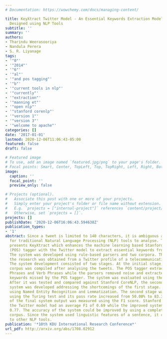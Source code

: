 ```yaml
---
# Documentation: https://wowchemy.com/docs/managing-content/

title: KeyXtract Twitter Model - An Essential Keywords Extraction Model for Twitter
  Designed using NLP Tools
subtitle: ''
summary: ''
authors:
- Tharindu Weerasooriya
- Nandula Perera
- S. R. Liyanage
tags:
- '"0"'
- '"2014"'
- '"6"'
- '"al"'
- '"and pos tagging"'
- '"b"'
- '"current tools in nlp"'
- '"currently"'
- '"extraction"'
- '"manning et"'
- '"open nlp"'
- '"stanford corenlp"'
- '"version 1"'
- '"version 3"'
- '"welcome to apache"'
categories: []
date: '2017-01-01'
lastmod: 2020-12-06T11:06:43-05:00
featured: false
draft: false

# Featured image
# To use, add an image named `featured.jpg/png` to your page's folder.
# Focal points: Smart, Center, TopLeft, Top, TopRight, Left, Right, BottomLeft, Bottom, BottomRight.
image:
  caption: ''
  focal_point: ''
  preview_only: false

# Projects (optional).
#   Associate this post with one or more of your projects.
#   Simply enter your project's folder or file name without extension.
#   E.g. `projects = ["internal-project"]` references `content/project/deep-learning/index.md`.
#   Otherwise, set `projects = []`.
projects: []
publishDate: '2020-12-06T16:06:43.594638Z'
publication_types:
- '1'
abstract: Since a tweet is limited to 140 characters, it is ambiguous and difficult
  for traditional Natural Language Processing (NLP) tools to analyse. This research
  presents KeyXtract which enhances the machine learning based Stanford CoreNLP Part-of-Speech
  (POS) tagger with the Twitter model to extract essential keywords from a tweet.
  The system was developed using rule-based parsers and two corpora. The data for
  the research was obtained from a Twitter profile of a telecommunication company.
  The system development consisted of two stages. At the initial stage, a domain specific
  corpus was compiled after analysing the tweets. The POS tagger extracted the Noun
  Phrases and Verb Phrases while the parsers removed noise and extracted any other
  keywords missed by the POS tagger. The system was evaluated using the Turing Test.
  After it was tested and compared against Stanford CoreNLP, the second stage of the
  system was developed addressing the shortcomings of the first stage. It was enhanced
  using Named Entity Recognition and Lemmatization. The second stage was also tested
  using the Turing test and its pass rate increased from 50.00% to 83.33%. The performance
  of the final system output was measured using the F1 score. Stanford CoreNLP with
  the Twitter model had an average F1 of 0.69 while the improved system had a F1 of
  0.77. The accuracy of the system could be improved by using a complete domain specific
  corpus. Since the system used linguistic features of a sentence, it could be applied
  to other NLP tools.
publication: '*10th KDU International Research Conference*'
url_pdf: http://arxiv.org/abs/1708.02912
---
```

